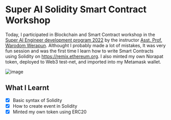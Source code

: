 # Super AI Solidity Smart Contract Workshop

Today, I participated in Blockchain and Smart Contract workshop in the [Super AI Engineer development program 2022](https://superai.aiat.or.th/) by the instructor [Asst. Prof. Warodom Werapun](https://www.linkedin.com/in/werapun/). Althought I probably made a lot of mistakes, It was very fun session and was the first time I learn how to write Smart Contracts using Solidity on https://remix.ethereum.org. I also minted my own Norapat token, deployed to Web3 test-net, and imported into my Metamask wallet.

![image](https://user-images.githubusercontent.com/12471844/151916938-e4354e95-4f84-45d1-9eee-3f283f34e291.png)



## What I Learnt
- [x] Basic syntax of Solidity
- [x] How to create event in Solidity
- [x] Minted my own token using ERC20 
